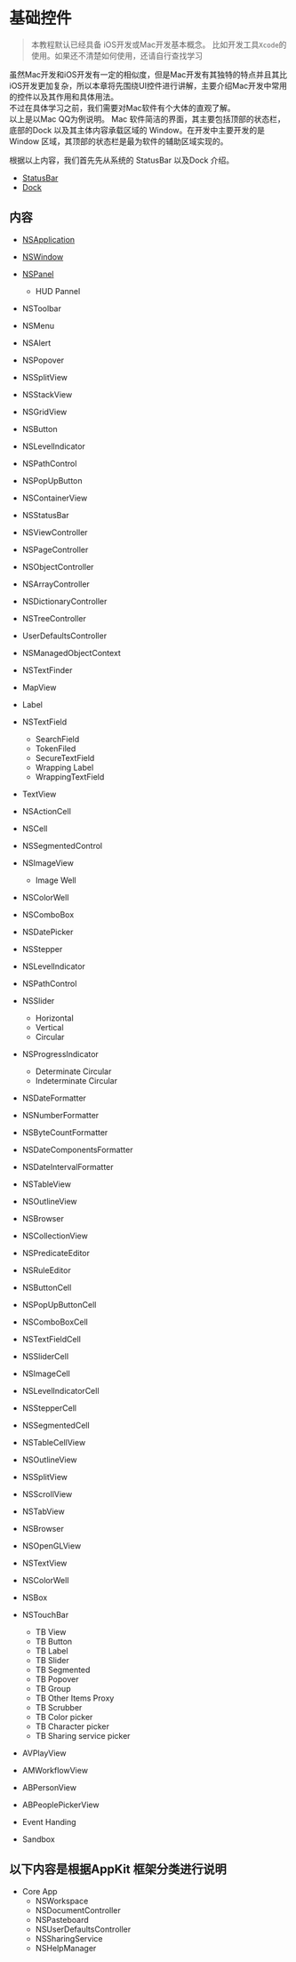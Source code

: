 # 基础控件   
> 本教程默认已经具备 iOS开发或Mac开发基本概念。 比如开发工具`Xcode`的使用。如果还不清楚如何使用，还请自行查找学习     

虽然Mac开发和iOS开发有一定的相似度，但是Mac开发有其独特的特点并且其比iOS开发更加复杂，所以本章将先围绕UI控件进行讲解，主要介绍Mac开发中常用的控件以及其作用和具体用法。  
不过在具体学习之前，我们需要对Mac软件有个大体的直观了解。 
![]()  
以上是以Mac QQ为例说明。 Mac 软件简洁的界面，其主要包括顶部的状态栏，底部的Dock 以及其主体内容承载区域的 Window。在开发中主要开发的是Window 区域，其顶部的状态栏是最为软件的辅助区域实现的。    

根据以上内容，我们首先先从系统的 StatusBar 以及Dock 介绍。

* [StatusBar](Section/part01.md)  
* [Dock](Section/part02.md)

## 内容     
* [NSApplication](Section1/part1.md)  
* [NSWindow](Section1/part2.md)  
* [NSPanel](Section1/part3.md)
    * HUD Pannel  
* NSToolbar
* NSMenu 
* NSAlert
* NSPopover    
* NSSplitView  
* NSStackView  
* NSGridView  
* NSButton
* NSLevelIndicator
* NSPathControl
* NSPopUpButton
* NSContainerView  
* NSStatusBar  
* NSViewController
* NSPageController  
* NSObjectController
* NSArrayController
* NSDictionaryController
* NSTreeController
* UserDefaultsController
* NSManagedObjectContext
* NSTextFinder
* MapView  
* Label  
* NSTextField  
    * SearchField  
    * TokenFiled  
    * SecureTextField
    * Wrapping Label 
    * WrappingTextField 
* TextView
* NSActionCell  
* NSCell
* NSSegmentedControl  
* NSImageView 
    * Image Well
* NSColorWell
* NSComboBox 
* NSDatePicker  
* NSStepper  
* NSLevelIndicator
* NSPathControl  
* NSSlider  
    * Horizontal  
    * Vertical  
    * Circular  
* NSProgressIndicator  
    * Determinate Circular 
    * Indeterminate Circular  
* NSDateFormatter  
* NSNumberFormatter
* NSByteCountFormatter 
* NSDateComponentsFormatter  
* NSDateIntervalFormatter 
* NSTableView
* NSOutlineView 
* NSBrowser
* NSCollectionView 
* NSPredicateEditor
* NSRuleEditor
* NSButtonCell
* NSPopUpButtonCell
* NSComboBoxCell
* NSTextFieldCell
* NSSliderCell
* NSImageCell
* NSLevelIndicatorCell
* NSStepperCell
* NSSegmentedCell
* NSTableCellView
* NSOutlineView
* NSSplitView
* NSScrollView
* NSTabView  
* NSBrowser  
* NSOpenGLView
* NSTextView  
* NSColorWell 

* NSBox
* NSTouchBar  
    * TB View
    * TB Button  
    * TB Label  
    * TB Slider  
    * TB Segmented 
    * TB Popover  
    * TB Group
    * TB Other Items Proxy  
    * TB Scrubber 
    * TB Color picker  
    * TB Character picker 
    * TB Sharing service picker  
* AVPlayView  
* AMWorkflowView  
* ABPersonView
* ABPeoplePickerView  
  
* Event Handing  
* Sandbox  

## 以下内容是根据AppKit 框架分类进行说明  
* Core App  
    * NSWorkspace  
    * NSDocumentController
    * NSPasteboard  
    * NSUserDefaultsController 
    * NSSharingService  
    * NSHelpManager  



